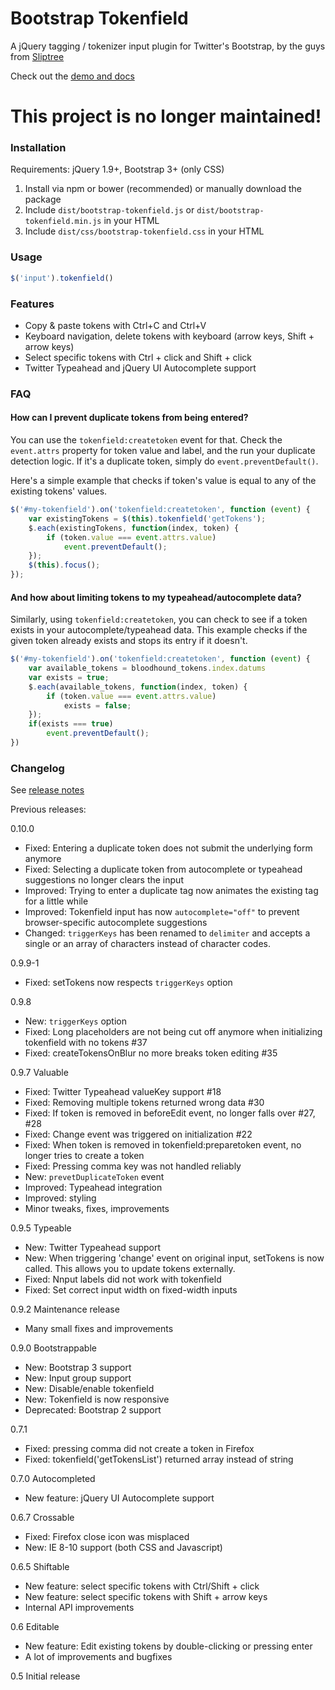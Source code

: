 Bootstrap Tokenfield
====================

A jQuery tagging / tokenizer input plugin for Twitter's Bootstrap, by the guys from [Sliptree](https://sliptree.com)

Check out the [demo and docs](http://sliptree.github.io/bootstrap-tokenfield/)

# This project is no longer maintained!

### Installation

Requirements: jQuery 1.9+, Bootstrap 3+ (only CSS)

1. Install via npm or bower (recommended) or manually download the package
2. Include `dist/bootstrap-tokenfield.js` or `dist/bootstrap-tokenfield.min.js` in your HTML
3. Include `dist/css/bootstrap-tokenfield.css` in your HTML

### Usage

```js	
$('input').tokenfield()
```

### Features

* Copy & paste tokens with Ctrl+C and Ctrl+V
* Keyboard navigation, delete tokens with keyboard (arrow keys, Shift + arrow keys)
* Select specific tokens with Ctrl + click and Shift + click
* Twitter Typeahead and jQuery UI Autocomplete support

### FAQ

#### How can I prevent duplicate tokens from being entered?

You can use the `tokenfield:createtoken` event for that. Check the `event.attrs` property for token value and label,
and the run your duplicate detection logic. If it's a duplicate token, simply do `event.preventDefault()`.

Here's a simple example that checks if token's value is equal to any of the existing tokens' values.

```js
$('#my-tokenfield').on('tokenfield:createtoken', function (event) {
	var existingTokens = $(this).tokenfield('getTokens');
	$.each(existingTokens, function(index, token) {
		if (token.value === event.attrs.value)
			event.preventDefault();
	});
	$(this).focus();
});
```

#### And how about limiting tokens to my typeahead/autocomplete data?

Similarly, using `tokenfield:createtoken`, you can check to see if a token exists in your autocomplete/typeahead
data. This example checks if the given token already exists and stops its entry if it doesn't.

```js
$('#my-tokenfield').on('tokenfield:createtoken', function (event) {
	var available_tokens = bloodhound_tokens.index.datums
	var exists = true;
	$.each(available_tokens, function(index, token) {
		if (token.value === event.attrs.value)
			exists = false;
	});
	if(exists === true)
		event.preventDefault();
})
```



### Changelog

See [release notes](https://github.com/sliptree/bootstrap-tokenfield/releases)

Previous releases:

0.10.0

* Fixed: Entering a duplicate token does not submit the underlying form anymore
* Fixed: Selecting a duplicate token from autocomplete or typeahead suggestions no longer clears the input
* Improved: Trying to enter a duplicate tag now animates the existing tag for a little while
* Improved: Tokenfield input has now `autocomplete="off"` to prevent browser-specific autocomplete suggestions
* Changed: `triggerKeys` has been renamed to `delimiter` and accepts a single or an array of characters instead of character codes.

0.9.9-1

* Fixed: setTokens now respects `triggerKeys` option

0.9.8 

* New: `triggerKeys` option
* Fixed: Long placeholders are not being cut off anymore when initializing tokenfield with no tokens #37
* Fixed: createTokensOnBlur no more breaks token editing #35

0.9.7 Valuable

* Fixed: Twitter Typeahead valueKey support #18
* Fixed: Removing multiple tokens returned wrong data #30
* Fixed: If token is removed in beforeEdit event, no longer falls over #27, #28
* Fixed: Change event was triggered on initialization #22
* Fixed: When token is removed in tokenfield:preparetoken event, no longer tries to create a token
* Fixed: Pressing comma key was not handled reliably
* New: `prevetDuplicateToken` event
* Improved: Typeahead integration
* Improved: styling
* Minor tweaks, fixes, improvements 

0.9.5 Typeable

* New: Twitter Typeahead support
* New: When triggering 'change' event on original input, setTokens is now called. This allows you to update tokens externally.
* Fixed: Nnput labels did not work with tokenfield
* Fixed: Set correct input width on fixed-width inputs

0.9.2 Maintenance release

* Many small fixes and improvements

0.9.0 Bootstrappable

* New: Bootstrap 3 support
* New: Input group support
* New: Disable/enable tokenfield
* New: Tokenfield is now responsive
* Deprecated: Bootstrap 2 support

0.7.1 

* Fixed: pressing comma did not create a token in Firefox
* Fixed: tokenfield('getTokensList') returned array instead of string

0.7.0 Autocompleted

* New feature: jQuery UI Autocomplete support

0.6.7 Crossable

* Fixed: Firefox close icon was misplaced
* New: IE 8-10 support (both CSS and Javascript)

0.6.5 Shiftable

* New feature: select specific tokens with Ctrl/Shift + click
* New feature: select specific tokens with Shift + arrow keys
* Internal API improvements

0.6 Editable

* New feature: Edit existing tokens by double-clicking or pressing enter
* A lot of improvements and bugfixes

0.5 Initial release
